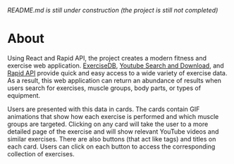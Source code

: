 *README.md is still under construction (the project is still not completed)*
# About
Using React and Rapid API, the project creates a modern fitness and exercise web application. [ExerciseDB](https://rapidapi.com/justin-WFnsXH_t6/api/exercisedb/), [Youtube Search and Download](https://rapidapi.com/h0p3rwe/api/youtube-search-and-download/), and [Rapid API](https://rapidapi.com/) provide quick and easy access to a wide variety of exercise data. As a result, this web application can return an abundance of results when users search for exercises, muscle groups, body parts, or types of equipment. 

Users are presented with this data in cards. The cards contain GIF animations that show how each exercise is performed and which muscle groups are targeted. Clicking on any card will take the user to a more detailed page of the exercise and will show relevant YouTube videos and similar exercises. There are also buttons (that act like tags) and titles on each card. Users can click on each button to access the corresponding collection of exercises.
